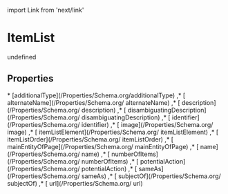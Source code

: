 import Link from 'next/link'
# ItemList

undefined

## Properties

<Grid>
* [additionalType](/Properties/Schema.org/additionalType)
,* [ alternateName](/Properties/Schema.org/ alternateName)
,* [ description](/Properties/Schema.org/ description)
,* [ disambiguatingDescription](/Properties/Schema.org/ disambiguatingDescription)
,* [ identifier](/Properties/Schema.org/ identifier)
,* [ image](/Properties/Schema.org/ image)
,* [ itemListElement](/Properties/Schema.org/ itemListElement)
,* [ itemListOrder](/Properties/Schema.org/ itemListOrder)
,* [ mainEntityOfPage](/Properties/Schema.org/ mainEntityOfPage)
,* [ name](/Properties/Schema.org/ name)
,* [ numberOfItems](/Properties/Schema.org/ numberOfItems)
,* [ potentialAction](/Properties/Schema.org/ potentialAction)
,* [ sameAs](/Properties/Schema.org/ sameAs)
,* [ subjectOf](/Properties/Schema.org/ subjectOf)
,* [ url](/Properties/Schema.org/ url)

</Grid>


